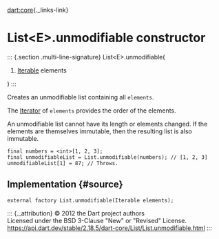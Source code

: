 [dart:core](../../dart-core/dart-core-library){._links-link}

List\<E\>.unmodifiable constructor
==================================

::: {.section .multi-line-signature}
List\<E\>.unmodifiable(

1.  [Iterable](../iterable-class) elements

)
:::

Creates an unmodifiable list containing all `elements`.

The [Iterator](../iterator-class) of `elements` provides the order of
the elements.

An unmodifiable list cannot have its length or elements changed. If the
elements are themselves immutable, then the resulting list is also
immutable.

``` {.language-dart data-language="dart"}
final numbers = <int>[1, 2, 3];
final unmodifiableList = List.unmodifiable(numbers); // [1, 2, 3]
unmodifiableList[1] = 87; // Throws.
```

Implementation {#source}
--------------

``` {.language-dart data-language="dart"}
external factory List.unmodifiable(Iterable elements);
```

::: {._attribution}
© 2012 the Dart project authors\
Licensed under the BSD 3-Clause \"New\" or \"Revised\" License.\
<https://api.dart.dev/stable/2.18.5/dart-core/List/List.unmodifiable.html>
:::
